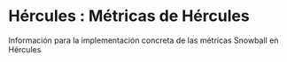 # Hércules : Métricas de Hércules



Información para la implementación concreta de las métricas Snowball en Hércules




